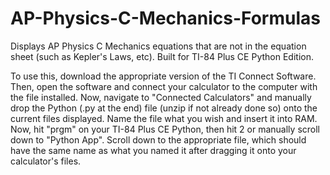 # AP-Physics-C-Mechanics-Formulas
Displays AP Physics C Mechanics equations that are not in the equation sheet (such as Kepler's Laws, etc). Built for TI-84 Plus CE Python Edition.

To use this, download the appropriate version of the TI Connect Software. Then, open the software and connect your calculator to the computer with the file installed. Now, navigate to "Connected Calculators" and manually drop the Python (.py at the end) file (unzip if not already done so) onto the current files displayed. Name the file what you wish and insert it into RAM. Now, hit "prgm" on your TI-84 Plus CE Python, then hit 2 or manually scroll down to "Python App". Scroll down to the appropriate file, which should have the same name as what you named it after dragging it onto your calculator's files.
